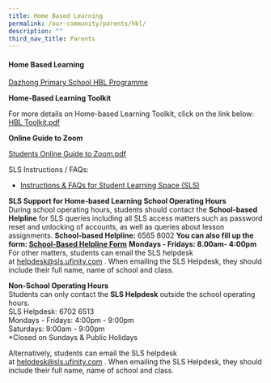 ```yaml
---
title: Home Based Learning
permalink: /our-community/parents/hbl/
description: ""
third_nav_title: Parents
---
```

#### Home Based Learning

[Dazhong Primary School HBL Programme](https://sites.google.com/moe.edu.sg/dzpshbl/home)

**Home-Based Learning Toolkit**

For more details on Home-based Learning Toolkit, click on the link below:  
[HBL Toolkit.pdf](https://dazhongpri-moe-edu-sg-admin.cwp.sg/qql/slot/u496/Dazhong%20Revamp%202019/Partnerships/School%20Information%20&amp;%20Letters/2020/HBL%20Toolkit%202020.pdf)&nbsp;  
  

**Online Guide to Zoom**  

[Students Online Guide to Zoom.pdf](https://dazhongpri-moe-edu-sg-admin.cwp.sg/qql/slot/u496/Dazhong%20Revamp%202019/Home-Based%20Learning/Students%20Online%20Guide%20to%20Zoom%202020.pdf)&nbsp;  

  

SLS Instructions / FAQs:  

*   [Instructions&nbsp;&amp; FAQs for Student Learning Space (SLS)](https://dazhongpri-moe-edu-sg-admin.cwp.sg/qql/slot/u496/Dazhong%20Revamp%202019/Partnerships/SLS/Annexes%20for%20Parents.pdf)

**SLS Support for Home-based Learning**
**School Operating Hours**  
During school operating hours, students should contact the&nbsp;**School-based Helpline**&nbsp;for SLS queries including all SLS access matters such as password reset and unlocking of accounts, as well as queries about lesson assignments.&nbsp;**School-based Helpline:**&nbsp;6565 8002
**You can also fill up the form:&nbsp;[School-Based Helpline Form](https://form.gov.sg/#!/5dfae4c3c00ae200190b3b19)**
**Mondays - Fridays: 8.00am- 4:00pm**  
For other matters, students can email the SLS helpdesk at&nbsp;helpdesk@sls.ufinity.com&nbsp;. When emailing the SLS Helpdesk, they should include their full name, name of school and class.&nbsp;  
  
**Non-School Operating Hours**  
Students can only contact the&nbsp;**SLS Helpdesk**&nbsp;outside the school operating hours.  
SLS Helpdesk: 6702 6513  
Mondays - Fridays: 4:00pm - 9:00pm  
Saturdays: 9:00am - 9:00pm  
\*Closed on Sundays &amp; Public Holidays  
  
Alternatively, students can email the SLS helpdesk at&nbsp;helpdesk@sls.ufinity.com&nbsp;. When emailing the SLS Helpdesk, they should include their full name, name of school and class.